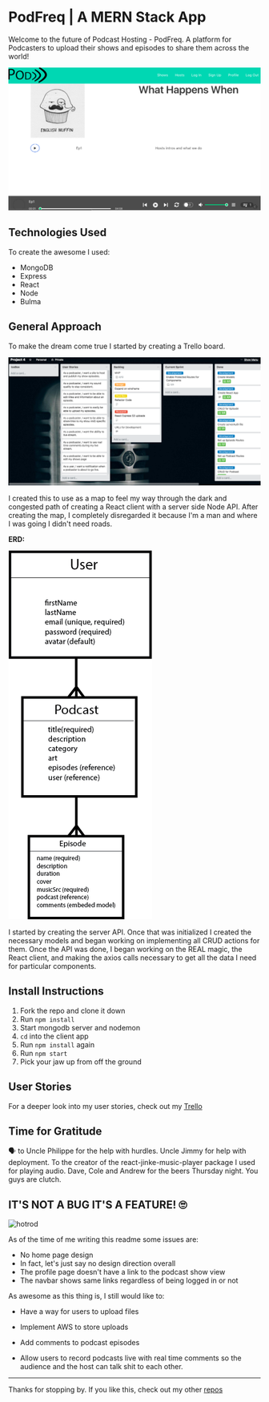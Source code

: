 # PodFreq | A MERN Stack App

Welcome to the future of Podcast Hosting - PodFreq. A platform for Podcasters to upload their shows and episodes to share them across the world!

![PodFreq](screenshot.png)



## Technologies Used

To create the awesome I used:

- MongoDB
- Express
- React
- Node
- Bulma



## General Approach

To make the dream come true I started by creating a Trello board.

![Trello](trello.png) 



I created this to use as a map to feel my way through the dark and congested path of creating a React client with a server side Node API. After creating the map, I completely disregarded it because I'm a man and where I was going I didn't need roads.

**ERD:**

![models](erd.png)



I started by creating the server API. Once that was initialized I created the necessary models and began working on implementing all CRUD actions for them. Once the API was done, I began working on the REAL magic, the React client, and making the axios calls necessary to get all the data I need for particular components. 



## Install Instructions

1. Fork the repo and clone it down
2. Run `npm install`
3. Start mongodb server and nodemon
4. `cd` into the client app
5. Run `npm install` again
6. Run `npm start`
7. Pick your jaw up from off the ground



## User Stories

For a deeper look into my user stories, check out my [Trello](https://trello.com/b/VAphJKzd/project-4)



## Time for Gratitude

🗣 to Uncle Philippe for the help with hurdles. Uncle Jimmy for help with deployment. To the creator of the react-jinke-music-player package I used for playing audio. Dave, Cole and Andrew for the beers Thursday night. You guys are clutch.



## IT'S NOT A BUG IT'S A FEATURE! 🙄

![hotrod](https://media.giphy.com/media/efKxpOmFjSyn6/giphy.gif)

As of the time of me writing this readme some issues are:

- No home page design
- In fact, let's just say no design direction overall
- The profile page doesn't have a link to the podcast show view
- The navbar shows same links regardless of being logged in or not



As awesome as this thing is, I still would like to:

- Have a way for users to upload files


-  Implement AWS to store uploads
-  Add comments to podcast episodes
-  Allow users to record podcasts live with real time comments so the audience and the host can talk shit to each other.


---

Thanks for stopping by. If you like this, check out my other [repos](https://github.com/jrrouse88?tab=repositories) 